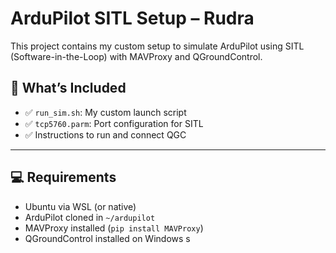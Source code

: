 # ArduPilot SITL Setup – Rudra

This project contains my custom setup to simulate ArduPilot using SITL (Software-in-the-Loop) with MAVProxy and QGroundControl.

## 🚀 What’s Included

- ✅ `run_sim.sh`: My custom launch script
- ✅ `tcp5760.parm`: Port configuration for SITL
- ✅ Instructions to run and connect QGC

---

## 💻 Requirements

- Ubuntu via WSL (or native)
- ArduPilot cloned in `~/ardupilot`
- MAVProxy installed (`pip install MAVProxy`)
- QGroundControl installed on Windows
s


